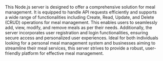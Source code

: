 This Node.js server is designed to offer a comprehensive solution for meal management. It is equipped to handle API requests efficiently and supports a wide range of functionalities including Create, Read, Update, and Delete (CRUD) operations for meal management. This enables users to seamlessly add, view, modify, and remove meals as per their needs. Additionally, the server incorporates user registration and login functionalities, ensuring secure access and personalized user experiences. Ideal for both individuals looking for a personal meal management system and businesses aiming to streamline their meal services, this server strives to provide a robust, user-friendly platform for effective meal management.